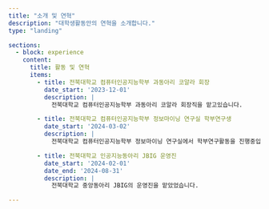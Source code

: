 ```yaml
---
title: "소개 및 연혁"
description: "대학생활동안의 연혁을 소개합니다."
type: "landing"

sections:
  - block: experience
    content:
      title: 활동 및 연혁
      items:
        - title: 전북대학교 컴퓨터인공지능학부 과동아리 코알라 회장
          date_start: '2023-12-01'
          description: |
            전북대학교 컴퓨터인공지능학부 과동아리 코알라 회장직을 맡고있습니다.

        - title: 전북대학교 컴퓨터인공지능학부 정보마이닝 연구실 학부연구생
          date_start: '2024-03-02'
          description: |
            전북대학교 컴퓨터인공지능학부 정보마이닝 연구실에서 학부연구활동을 진행중입니다.

        - title: 전북대학교 인공지능동아리 JBIG 운영진
          date_start: '2024-02-01'
          date_end: '2024-08-31'
          description: |
            전북대학교 중앙동아리 JBIG의 운영진을 맡았었습니다.

---
```

